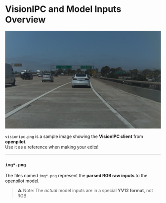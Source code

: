 # VisionIPC and Model Inputs Overview

![VisionIPC Client](visionipc.png)

`visionipc.png` is a sample image showing the **VisionIPC client** from **openpilot**.  
Use it as a reference when making your edits!

---

### `img*.png`
The files named `img*.png` represent the **parsed RGB raw inputs** to the openpilot model.  
> ⚠️ Note: The *actual* model inputs are in a special **YV12 format**, not RGB.
